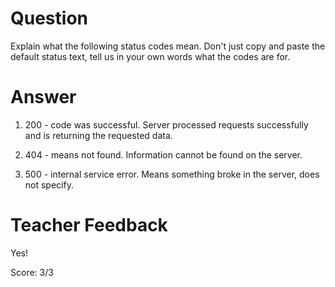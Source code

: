# Question
Explain what the following status codes mean. Don't just copy and paste the default status text, tell us in your own words what the codes are for.

# Answer

1. 200 - code was successful. Server processed requests successfully and is returning the requested data.

2. 404 - means not found. Information cannot be found on the server.

3. 500 - internal service error. Means something broke in the server, does not specify.

# Teacher Feedback

Yes!

Score: 3/3